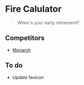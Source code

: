 # Fire Calulator
> When's your early retirement?

## Competitors
- [Monarch](https://www.monarchmoney.com)

## To do
- Update favicon
